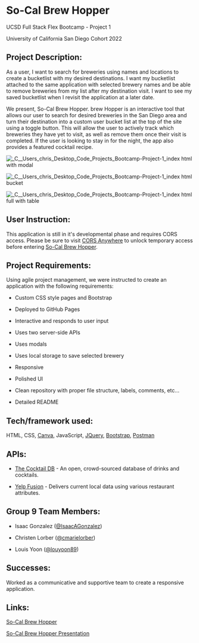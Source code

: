# So-Cal Brew Hopper

UCSD Full Stack Flex Bootcamp - Project 1

University of California San Diego Cohort 2022

## Project Description:

As a user, I want to search for breweries using names and locations to create a bucketlist with my desired destinations. I want my bucketlist attached to the same application with selected brewery names and be able to remove breweries from my list after my destination visit.  I want to see my saved bucketlist when I revisit the application at a later date.

We present, So-Cal Brew Hopper. brew Hopper is an interactive tool that allows our user to search for desired breweries in the San Diego area and turn their destination into a custom user bucket list at the top of the site using a toggle button. This will allow the user to actively track which breweries they have yet to visit, as well as remove them once their visit is completed. If the user is looking to stay in for the night, the app also provides a featured cocktail recipe.

![_C__Users_chris_Desktop_Code_Projects_Bootcamp-Project-1_index html with modal](https://user-images.githubusercontent.com/109984761/201578257-0ef033e8-b8a5-4cf1-8116-5861cadd909b.png)

![_C__Users_chris_Desktop_Code_Projects_Bootcamp-Project-1_index html bucket](https://user-images.githubusercontent.com/109984761/201578035-9db7e536-e48a-4d75-ae13-5ae46401ad57.png)

![_C__Users_chris_Desktop_Code_Projects_Bootcamp-Project-1_index html full with table](https://user-images.githubusercontent.com/109984761/201578336-658f2cc2-d86d-47d5-93ca-a30235d80686.png)


## User Instruction:

This application is still in it's developmental phase and requires CORS access. Please be sure to visit [CORS Anywhere](https://cors-anywhere.herokuapp.com/corsdemo) to unlock temporary access before entering [So-Cal Brew Hopper](https://isaacagonzalez.github.io/Bootcamp-Project-1/).

## Project Requirements:

Using agile project management, we were instructed to create an application with the following requirements:

* Custom CSS style pages and Bootstrap

* Deployed to GitHub Pages

* Interactive and responds to user input

* Uses two server-side APIs

* Uses modals

* Uses local storage to save selected brewery

* Responsive

* Polished UI

* Clean repository with proper file structure, labels, comments, etc...

* Detailed README

## Tech/framework used:

HTML, CSS, [Canva](https://www.canva.com/), JavaScript, [JQuery](https://releases.jquery.com/jquery/), [Bootstrap](https://getbootstrap.com/), [Postman](https://www.postman.com/)

## APIs:

* [The Cocktail DB](https://www.thecocktaildb.com/) - An open, crowd-sourced database of drinks and cocktails.

* [Yelp Fusion](https://api.yelp.com/) - Delivers current local data using various restaurant attributes.

## Group 9 Team Members: 

* Isaac Gonzalez ([@IsaacAGonzalez](https://github.com/IsaacAGonzalez))

* Christen Lorber ([@cmarielorber](https://github.com/cmarielorber))

* Louis Yoon ([@louyoon89](https://github.com/louyoon89))

## Successes:

Worked as a communicative and supportive team to create a responsive application.
## Links:

[So-Cal Brew Hopper](https://isaacagonzalez.github.io/Bootcamp-Project-1/)

[So-Cal Brew Hopper Presentation](https://docs.google.com/presentation/d/1AG9MXBHcwNv7QvGwzCMGrs-qU3t_gmbevpuajOwpsOE/edit?usp=sharing)

